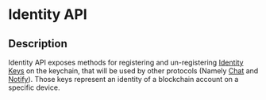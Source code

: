 # Identity API

## Description 

Identity API exposes methods for registering and un-registering [Identity Keys](identity-keys.md) on the keychain, that will be used by other protocols (Namely [Chat](../../chat/README.md) and [Notify](../../notify/README.md)). Those keys represent an identity of a blockchain account on a specific device.